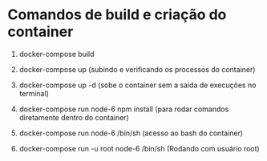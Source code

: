 # Comandos de build e criação do container

1. docker-compose build

2. docker-compose up (subindo e verificando os processos do container)

3. docker-compose up -d (sobe o container sem a saída de execuções no terminal)

4. docker-compose run node-6 npm install (para rodar comandos diretamente dentro do container)

5. docker-compose run node-6 /bin/sh (acesso ao bash do container)

6. docker-compose run -u root node-6 /bin/sh (Rodando com usuário root)